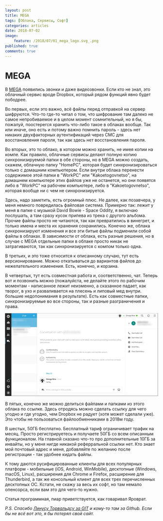 ```yaml
---
layout: post
title: MEGA
tags: [Облака, Сервисы, Софт]
categories: articles
date: 2018-07-02
image:
    feature: /2018/07/01_mega_logo.svg_.png
published: true
comments: true
---
```

# MEGA

В [MEGA](https://mega.nz/) появились звонки и даже видеозвонки.
Если кто не знал, это облачный сервис вроде Dropbox, который рядом функций явно будет пободрее.

Во первых, если это важно, всё файлы перед отправкой на сервер шифруются. Что-то где-то читал о том, что шифрование там далеко не самое непробиваемое и в целом момент сомнительный, но я бы, пожалуй, поостерегся хранить что-либо такое в облаках вообще.
Так или иначе, оно есть и потому важно помнить пароль - здесь нет никаких двухфакторных аутентификаций через СМС для восстановления пароля, так как здесь нет восстановления пароля.

Во вторых, это то облако, в котором можно хранить, не имея копии на компе. Как правило, облачные сервисы делают полную копию синхронизируемой папки в обе стороны, но в MEGA можно создать, скажем, облачную папку "HomePC", которая будет синхронизироваться только с домашним компьютером. Если внутри облака перенести содержимое этой папки в "WorkPC" или "Kakoetogovnetso", на домашнем компьютере этих файлов уже не останется, но они появятся либо в "WorkPC" на рабочем компьютере, либо в "Kakoetogovnetso", которая вообще ни с чем не синхронизируется.

Здесь, надо заметить, есть огромный плюс. Не далее, как позавчера, у меня немного повредилась файловая система. Примерно так: лежит у меня в папке с музыкой David Bowie - Space Oddity, я включаю послушать, а там сразу кусок припева из трека с другого альбома. Прочие файлы просто не читаются, так как превратились в винегрет, и только имена и места их хранения сохранились. Конечно же, облака синхронизируют изменения и все эти битые файлы подменили собой файлы в облаках. В зависимости от облака, есть разные решения, но в случае с MEGA отдельные папки в облаке просто никак не затрагиваются, так как синхронизируется с компом только одна.

В третьих, и это тоже относится к описанному случаю, тут есть версионирование. Можно откатываться до вариантов файлов до нежелательного изменения. Есть, конечно, и корзина.

В четвертых, тут есть совместная работа и, соответственно, чат. Теперь вот и позвонить можно (пожалуйста, не делайте этого по рабочим моментам - написанное лежит неизменно, а сказанное падает, как творог, в ухо и разваливается на плесень и липовый мед внутри. большие недопонимания в результате).
Есть как совместные папки, синхронизируемые во все стороны, так и разные разграничения и права.

![Чат в MEGA](/images/2018/07/svbA6trrS0o.jpg)

В пятых, конечно же можно делиться файлами и папками из этого облака по ссылке. Здесь отродясь можно сделать ссылку для чего угодно и где угодно, чем Dropbox не радует (хотя может сделали уже). Это чтобы не пользоваться файлообменниками в 2018м году.

В шестых, 50ГБ бесплатно. Бесплатный тариф ограничивает трафик на месяц.
Просто регистрируетесь и получаете 50ГБ со всем описанным функционалом. На главной сказано что-то про дополнительные 10ГБ за инвайты, но у меня нигде никакой реферральной ссылки нет. Кто знает мой почтовый адрес и меня, добавляйте по желанию после регистрации - так удобнее кидать файлы.

К тому даются русифицированные клиенты для всех популярных платформ - мобильные (iOS, Android, WinMobile), десктопные (Windows, macOS, Linux), расширения для Chrome и Firefox, расширение для Thunderbird, а так же консольный клиент для всех трех перечисленных десктопных ОС.
Кстати, не скажу за весь их софт, но там немало опенсорса, если вам это для чего-то нужно.

Статья программная, пиар приветствуется, как говаривал Яроврат.

*P.S. Спасибо [Линусу Торвальдсу за GIT](https://ru.wikipedia.org/wiki/%D0%A2%D0%BE%D1%80%D0%B2%D0%B0%D0%BB%D1%8C%D0%B4%D1%81,_%D0%9B%D0%B8%D0%BD%D1%83%D1%81) и кому-то там за Github. Если бы не всё вот это, я бы потерял свой сайт.*
